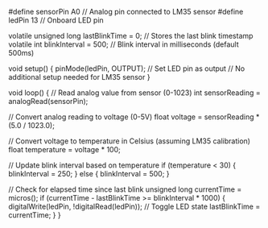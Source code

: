 #define sensorPin A0  // Analog pin connected to LM35 sensor
#define ledPin 13     // Onboard LED pin

volatile unsigned long lastBlinkTime = 0;  // Stores the last blink timestamp
volatile int blinkInterval = 500;         // Blink interval in milliseconds (default 500ms)

void setup() {
  pinMode(ledPin, OUTPUT);  // Set LED pin as output
  // No additional setup needed for LM35 sensor
}

void loop() {
  // Read analog value from sensor (0-1023)
  int sensorReading = analogRead(sensorPin);

  // Convert analog reading to voltage (0-5V)
  float voltage = sensorReading * (5.0 / 1023.0);

  // Convert voltage to temperature in Celsius (assuming LM35 calibration)
  float temperature = voltage * 100;

  // Update blink interval based on temperature
  if (temperature < 30) {
    blinkInterval = 250;
  } else {
    blinkInterval = 500;
  }

  // Check for elapsed time since last blink
  unsigned long currentTime = micros();
  if (currentTime - lastBlinkTime >= blinkInterval * 1000) {
    digitalWrite(ledPin, !digitalRead(ledPin));  // Toggle LED state
    lastBlinkTime = currentTime;
  }
}
